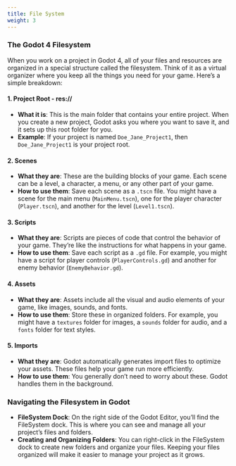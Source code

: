 ```yaml
---
title: File System
weight: 3
---
```


### The Godot 4 Filesystem

When you work on a project in Godot 4, all of your files and resources are organized in a special structure called the filesystem. Think of it as a virtual organizer where you keep all the things you need for your game. Here’s a simple breakdown:

#### 1\. **Project Root - res://**

-   **What it is**: This is the main folder that contains your entire project. When you create a new project, Godot asks you where you want to save it, and it sets up this root folder for you.
-   **Example**: If your project is named `Doe_Jane_Project1`, then `Doe_Jane_Project1` is your project root.

#### 2\. **Scenes**

-   **What they are**: These are the building blocks of your game. Each scene can be a level, a character, a menu, or any other part of your game.
-   **How to use them**: Save each scene as a `.tscn` file. You might have a scene for the main menu (`MainMenu.tscn`), one for the player character (`Player.tscn`), and another for the level (`Level1.tscn`).

#### 3\. **Scripts**

-   **What they are**: Scripts are pieces of code that control the behavior of your game. They’re like the instructions for what happens in your game.
-   **How to use them**: Save each script as a `.gd` file. For example, you might have a script for player controls (`PlayerControls.gd`) and another for enemy behavior (`EnemyBehavior.gd`).

#### 4\. **Assets**

-   **What they are**: Assets include all the visual and audio elements of your game, like images, sounds, and fonts.
-   **How to use them**: Store these in organized folders. For example, you might have a `textures` folder for images, a `sounds` folder for audio, and a `fonts` folder for text styles.

#### 5\. **Imports**

-   **What they are**: Godot automatically generates import files to optimize your assets. These files help your game run more efficiently.
-   **How to use them**: You generally don’t need to worry about these. Godot handles them in the background.

### Navigating the Filesystem in Godot

-   **FileSystem Dock**: On the right side of the Godot Editor, you’ll find the FileSystem dock. This is where you can see and manage all your project’s files and folders.
-   **Creating and Organizing Folders**: You can right-click in the FileSystem dock to create new folders and organize your files. Keeping your files organized will make it easier to manage your project as it grows.
